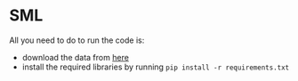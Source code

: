 
# SML

All you need to do to run the code is:
- download the data from [here](https://www.kaggle.com/lakshmi25npathi/imdb-dataset-of-50k-movie-reviews) 
- install the required libraries by running `pip install -r requirements.txt`
